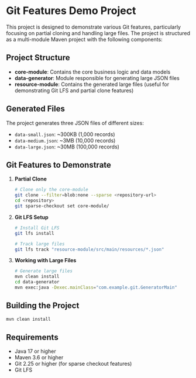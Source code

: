 # Git Features Demo Project

This project is designed to demonstrate various Git features, particularly focusing on partial cloning and handling large files. The project is structured as a multi-module Maven project with the following components:

## Project Structure

- **core-module**: Contains the core business logic and data models
- **data-generator**: Module responsible for generating large JSON files
- **resource-module**: Contains the generated large files (useful for demonstrating Git LFS and partial clone features)

## Generated Files

The project generates three JSON files of different sizes:
- `data-small.json`: ~300KB (1,000 records)
- `data-medium.json`: ~3MB (10,000 records)
- `data-large.json`: ~30MB (100,000 records)

## Git Features to Demonstrate

1. **Partial Clone**
   ```bash
   # Clone only the core-module
   git clone --filter=blob:none --sparse <repository-url>
   cd <repository>
   git sparse-checkout set core-module/
   ```

2. **Git LFS Setup**
   ```bash
   # Install Git LFS
   git lfs install
   
   # Track large files
   git lfs track "resource-module/src/main/resources/*.json"
   ```

3. **Working with Large Files**
   ```bash
   # Generate large files
   mvn clean install
   cd data-generator
   mvn exec:java -Dexec.mainClass="com.example.git.GeneratorMain"
   ```

## Building the Project

```bash
mvn clean install
```

## Requirements

- Java 17 or higher
- Maven 3.6 or higher
- Git 2.25 or higher (for sparse checkout features)
- Git LFS <!-- Update documentation - Branch: feature/documentation-update -->
